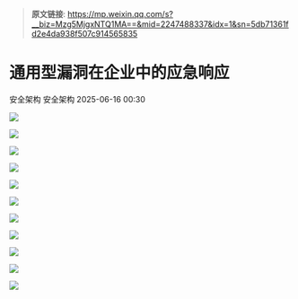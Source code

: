 > **原文链接**: https://mp.weixin.qq.com/s?__biz=Mzg5MjgxNTQ1MA==&mid=2247488337&idx=1&sn=5db71361fd2e4da938f507c914565835

#  通用型漏洞在企业中的应急响应  
安全架构  安全架构   2025-06-16 00:30  
  
![](https://mmbiz.qpic.cn/mmbiz_png/lwEekEbzmGxW1FR9jX8glCQGaxN28NJvLD2IYvicu5dL3wb1chYwfm0p7MibEGB95ib4Ph2dyqo1bbYv7UsYuEibxA/640?wx_fmt=png "")  
  
![](https://mmbiz.qpic.cn/mmbiz_png/lwEekEbzmGxW1FR9jX8glCQGaxN28NJvX2HsjNFjicZ7pMxj5wwucxZgVmkRdbVUKA3ibvpPib86RvrO5zO8HTatA/640?wx_fmt=png "")  
  
![](https://mmbiz.qpic.cn/mmbiz_png/lwEekEbzmGxW1FR9jX8glCQGaxN28NJvFAMaW284bECLDzvWOk2ibLAc4XgCcM7VjAR4nLCS0lHqBINfZUwMyAg/640?wx_fmt=png "")  
  
![](https://mmbiz.qpic.cn/mmbiz_png/lwEekEbzmGxW1FR9jX8glCQGaxN28NJvPQah7kPI8EaBVfbqiaypSLgcnY7DQvialWD7iapGc5AicrbPpGF3C8EYiaA/640?wx_fmt=png "")  
  
![](https://mmbiz.qpic.cn/mmbiz_png/lwEekEbzmGxW1FR9jX8glCQGaxN28NJvt8icacujJb3ibWC4FYqj9zBVjYHrEiaw10niaqMn39xgyNTaVJKDeBibA1Q/640?wx_fmt=png "")  
  
![](https://mmbiz.qpic.cn/mmbiz_png/lwEekEbzmGxW1FR9jX8glCQGaxN28NJvqv2y7x4FNuQY3BCd6ZXorsfXZxTmMs0YW4ZicHc4YYicVVucUuIvuickQ/640?wx_fmt=png "")  
  
![](https://mmbiz.qpic.cn/mmbiz_png/lwEekEbzmGxW1FR9jX8glCQGaxN28NJvIItRKTSZ0Tic69mjH0pt1ibEsT80rgwAEfRJldCmjicxtELEVFib787PyQ/640?wx_fmt=png "")  
  
![](https://mmbiz.qpic.cn/mmbiz_png/lwEekEbzmGxW1FR9jX8glCQGaxN28NJvMNFWHsO8I85Ru0vOGnlgpicts4mTokehEaI46CO6dcoHnspxiaqgo56w/640?wx_fmt=png "")  
  
![](https://mmbiz.qpic.cn/mmbiz_png/lwEekEbzmGxW1FR9jX8glCQGaxN28NJvwRtZLsuYrvbcpFaMKqAy8WcxM5TTyeL3iaXQjGFOH5RzYXIZJD8Inkw/640?wx_fmt=png "")  
  
![](https://mmbiz.qpic.cn/mmbiz_png/lwEekEbzmGxW1FR9jX8glCQGaxN28NJviam5XcsX5gHE1ic7vnTDibQzngMAeSfibmCuwAdOsKBSTXET8CMQibcOR1A/640?wx_fmt=png "")  
  
![](https://mmbiz.qpic.cn/mmbiz_jpg/lwEekEbzmGyuYEjULjVtS0xOAIX4QuZT7vicWWrALgrlkR057YEjNsf7bFJ2vr2RHVvXrOYrwkx3HACzlE90N1Q/640?wx_fmt=jpeg&from=appmsg "")  
  
  
